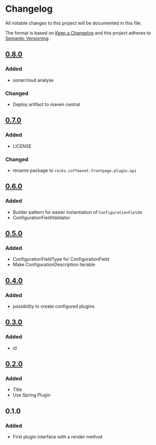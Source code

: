 # Changelog
All notable changes to this project will be documented in this file.

The format is based on [Keep a Changelog](http://keepachangelog.com/en/1.0.0/)
and this project adheres to [Semantic Versioning](http://semver.org/spec/v2.0.0.html).

## [0.8.0]
### Added
- sonarcloud analyse

### Changed
- Deploy artifact to maven central


## [0.7.0]
### Added
- LICENSE

### Changed
- rename package to `rocks.coffeenet.frontpage.plugin.api`


## [0.6.0]
### Added
- Builder pattern for easier instantiation of `ConfigurationField`s
- ConfigurationFieldValidator


## [0.5.0]
### Added
- ConfigurationFieldType for ConfigurationField
- Make ConfigurationDescription iterable


## [0.4.0]
### Added
- possibility to create configured plugins


## [0.3.0]
### Added
- id


## [0.2.0]
### Added
- Title
- Use Spring Plugin


## 0.1.0
### Added
- First plugin interface with a render method


[0.8.0]: https://github.com/coffeenet/coffeenet-frontpage-plugin-api/compare/0.7.0...0.8.0
[0.7.0]: https://github.com/coffeenet/coffeenet-frontpage-plugin-api/compare/0.6.0...0.7.0
[0.6.0]: https://github.com/coffeenet/coffeenet-frontpage-plugin-api/compare/0.5.0...0.6.0
[0.5.0]: https://github.com/coffeenet/coffeenet-frontpage-plugin-api/compare/0.4.0...0.5.0
[0.4.0]: https://github.com/coffeenet/coffeenet-frontpage-plugin-api/compare/0.3.0...0.4.0
[0.3.0]: https://github.com/coffeenet/coffeenet-frontpage-plugin-api/compare/0.2.0...0.3.0
[0.2.0]: https://github.com/coffeenet/coffeenet-frontpage-plugin-api/compare/0.1.0...0.2.0
